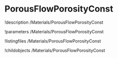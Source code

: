 <!-- MOOSE Documentation Stub: Remove this when content is added. -->

# PorousFlowPorosityConst
!description /Materials/PorousFlowPorosityConst

!parameters /Materials/PorousFlowPorosityConst

!listingfiles /Materials/PorousFlowPorosityConst

!childobjects /Materials/PorousFlowPorosityConst
